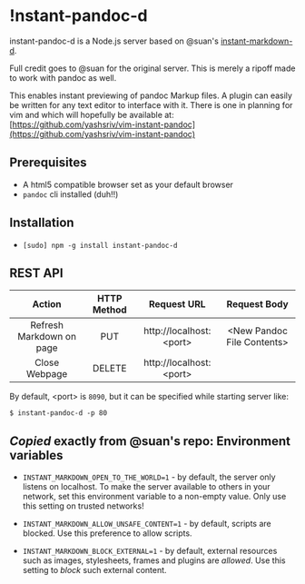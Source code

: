 !nstant-pandoc-d
================

instant-pandoc-d is a Node.js server based on @suan's
[instant-markdown-d]("https://github.com/suan/instant-markdown-d").

Full credit goes to @suan for the original server. This is merely
a ripoff made to work with pandoc as well.

This enables instant previewing of pandoc Markup files. A plugin
can easily be written for any text editor to interface with it. There is
one in planning for vim and which will hopefully be available at:
[https://github.com/yashsriv/vim-instant-pandoc](https://github.com/yashsriv/vim-instant-pandoc)

Prerequisites
-------------
- A html5 compatible browser set as your default browser
- `pandoc` cli installed (duh!!)

Installation
------------
- `[sudo] npm -g install instant-pandoc-d`

REST API
--------
|          Action          | HTTP Method |        Request URL        |         Request Body         |
| :----------------------: | :---------: | :-----------------------: | :--------------------------: |
| Refresh Markdown on page |     PUT     | http://localhost:\<port\> | \<New Pandoc File Contents\> |
|       Close Webpage      |    DELETE   | http://localhost:\<port\> |                              |

By default, \<port\> is `8090`, but it can be specified while starting server like:

```shell
$ instant-pandoc-d -p 80
```

_Copied_ exactly from @suan's repo:
Environment variables
---------------------

* `INSTANT_MARKDOWN_OPEN_TO_THE_WORLD=1` - by default, the server only listens
  on localhost. To make the server available to others in your network, set this
  environment variable to a non-empty value. Only use this setting on trusted
  networks!

* `INSTANT_MARKDOWN_ALLOW_UNSAFE_CONTENT=1` - by default, scripts are blocked.
  Use this preference to allow scripts.

* `INSTANT_MARKDOWN_BLOCK_EXTERNAL=1` - by default, external resources such as
  images, stylesheets, frames and plugins are *allowed*. Use this setting to
  *block* such external content.
